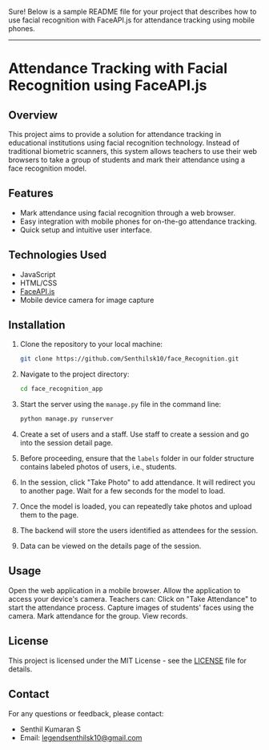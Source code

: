 Sure! Below is a sample README file for your project that describes how to use facial recognition with FaceAPI.js for attendance tracking using mobile phones. 

---

# Attendance Tracking with Facial Recognition using FaceAPI.js

## Overview
This project aims to provide a solution for attendance tracking in educational institutions using facial recognition technology. Instead of traditional biometric scanners, this system allows teachers to use their web browsers to take a group of students and mark their attendance using a face recognition model.

## Features
- Mark attendance using facial recognition through a web browser.
- Easy integration with mobile phones for on-the-go attendance tracking.
- Quick setup and intuitive user interface.

## Technologies Used
- JavaScript
- HTML/CSS
- [FaceAPI.js](https://github.com/justadudewhohacks/face-api.js/)
- Mobile device camera for image capture


## Installation
1. Clone the repository to your local machine:
   ```bash
   git clone https://github.com/Senthilsk10/face_Recognition.git
   ```
2. Navigate to the project directory:
   ```bash
   cd face_recognition_app
   ```
3. Start the server using the `manage.py` file in the command line:
   ```bash
   python manage.py runserver
   ```
4. Create a set of users and a staff. Use staff to create a session and go into the session detail page.

5. Before proceeding, ensure that the `labels` folder in our folder structure contains labeled photos of users, i.e., students.

6. In the session, click "Take Photo" to add attendance. It will redirect you to another page. Wait for a few seconds for the model to load.

7. Once the model is loaded, you can repeatedly take photos and upload them to the page.

8. The backend will store the users identified as attendees for the session.

9. Data can be viewed on the details page of the session.

## Usage
  Open the web application in a mobile browser.
  Allow the application to access your device's camera.
  Teachers can:
    Click on "Take Attendance" to start the attendance process.
    Capture images of students' faces using the camera.
    Mark attendance for the group.
    View  records.

## License
This project is licensed under the MIT License - see the [LICENSE](LICENSE) file for details.

## Contact
For any questions or feedback, please contact:
- Senthil Kumaran S
- Email: legendsenthilsk10@gmail.com

